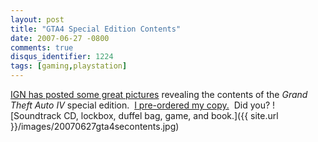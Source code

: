 ```yaml
---
layout: post
title: "GTA4 Special Edition Contents"
date: 2007-06-27 -0800
comments: true
disqus_identifier: 1224
tags: [gaming,playstation]
---
```

[IGN has posted some great
pictures](http://xbox360.ign.com/articles/799/799813p1.html) revealing
the contents of the *Grand Theft Auto IV* special edition.  [I
pre-ordered my
copy.](http://paraesthesia.com/archive/2007/06/19/preordered-grand-theft-auto-iv-special-edition.aspx) 
Did you?
 ![Soundtrack CD, lockbox, duffel bag, game, and
book.]({{ site.url }}/images/20070627gta4secontents.jpg)

